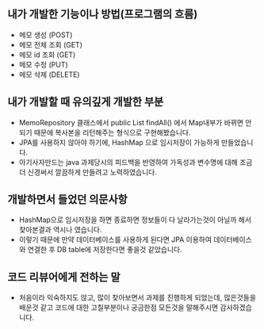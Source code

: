 ## 내가 개발한 기능이나 방법(프로그램의 흐름)
- 메모 생성 (POST)
- 메모 전체 조회 (GET)
- 메모 id 조회 (GET)
- 메모 수정 (PUT)
- 메모 삭제 (DELETE)

## 내가 개발할 때 유의깊게 개발한 부분
- MemoRepository 클래스에서 public List<Memo> findAll() 에서 Map내부가 바뀌면 안되기 때문에 복사본을 리턴해주는 형식으로 구현해봤습니다.
- JPA를 사용하지 않아야 하기에, HashMap 으로 임시저장이 가능하게 만들었습니다.
- 아기사자만드는 java 과제당시의 피드백을 반영하여 가독성과 변수명에 대해 조금 더 신경써서 깔끔하게 만들려고 노력하였습니다.

## 개발하면서 들었던 의문사항
- HashMap으로 임시저장을 하면 종료하면 정보들이 다 날라가는것이 아닐까 해서 찾아본결과 역시나 였습니다.
- 이렇기 때문에 만약 데이터베이스를 사용하게 된다면 JPA 이용하여 데이터베이스와 연결한 후 DB table에 저장한다면 좋을것 같았습니다.

## 코드 리뷰어에게 전하는 말
- 처음이라 익숙하지도 않고, 많이 찾아보면서 과제를 진행하게 되었는데, 많은것들을 배운것 같고 코드에 대한 고칠부분이나 궁금한점 모든것을 말해주시면 감사하겠습니다.